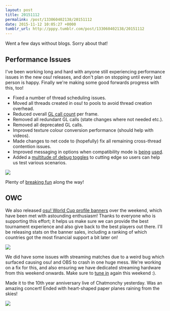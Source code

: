 ```yaml
---
layout: post
title: 20151112
permalink: /post/133060402138/20151112
date: 2015-11-12 10:05:27 +0000
tumblr_url: http://pppy.tumblr.com/post/133060402138/20151112
---
```

Went a few days without blogs. Sorry about that!

Performance Issues
-----

I've been working long and hard with anyone still experiencing performance issues in the new osu! releases, and don't plan on stopping until every last person is happy. Finally we're making some good forwards progress with this, too!

- Fixed a number of thread scheduling issues.
- Moved all threads created in osu! to pools to avoid thread creation overhead.
- Reduced overall [GL call count](http://puu.sh/lgggu/96d67d930b.png) per frame.
- Removed all redundant GL calls (state changes where not needed etc.).
- Removed all deprecated GL calls.
- Improved texture colour conversion performance (should help with videos).
- Made changes to net code to (hopefully) fix all remaining cross-thread contention issues.
- Improved messaging in options when compatibility mode is [being](http://puu.sh/lixe4/bd42a470af.png) [used](http://puu.sh/lixml/ca0d02d226.png).
- Added a [multitude of debug toggles](http://puu.sh/lg1Rx/1a692d6ee4.png) to cutting edge so users can help us test various scenarios.

![](http://puu.sh/lg5yD/897f610982.png)

Plenty of [breaking fun](http://puu.sh/lgeHK/949f502a8d.mp4) along the way!

OWC
--------

We also released [osu! World Cup profile banners](http://store.ppy.sh/store/product/38) over the weekend, which have been met with astounding enthusiasm! Thanks to everyone who is supporting this effort; it helps us make sure we can provide the best tournament experience and also give back to the best players out there. I'll be releasing stats on the banner sales, including a ranking of which countries got the most financial support a bit later on!

![](https://puu.sh/lbmTQ/309425e581.jpg)

We did have some issues with streaming matches due to a weird bug which surfaced causing osu! and OBS to crash in one huge mess. We're working on a fix for this, and also ensuring we have dedicated streaming hardware from this weekend onwards. Make sure to [tune in](http://twitch.tv/osulive) again this weekend :).


Made it to the 10th year anniversary live of Chatmonchy yesterday. Was an amazing concert! Ended with heart-shaped paper planes raining from the skies!

![](http://puu.sh/liGoa/e6971d78dc.jpg)